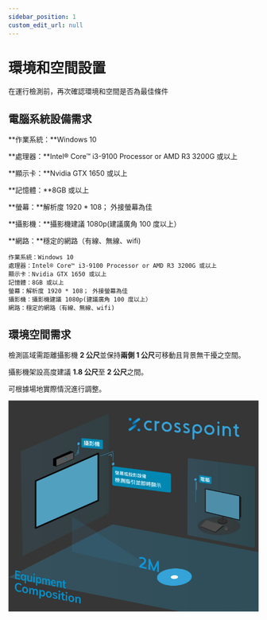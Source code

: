 ```yaml
---
sidebar_position: 1
custom_edit_url: null
---
```


# 環境和空間設置

在運行檢測前，再次確認環境和空間是否為最佳條件

## 電腦系統設備需求

**作業系統：**Windows 10

**處理器：**Intel® Core™ i3-9100 Processor or AMD R3 3200G 或以上

**顯示卡：**Nvidia GTX 1650 或以上

**記憶體：**8GB 或以上

**螢幕：**解析度 1920 \* 108； 外接螢幕為佳

**攝影機：**攝影機建議 1080p(建議廣角 100 度以上）

**網路：**穩定的網路（有線、無線、wifi)

```
作業系統：Windows 10
處理器：Intel® Core™ i3-9100 Processor or AMD R3 3200G 或以上
顯示卡：Nvidia GTX 1650 或以上
記憶體：8GB 或以上
螢幕：解析度 1920 * 108； 外接螢幕為佳
攝影機：攝影機建議 1080p(建議廣角 100 度以上）
網路：穩定的網路（有線、無線、wifi)
```

## 環境空間需求

檢測區域需距離攝影機 **2 公尺**並保持**兩側 1 公尺**可移動且背景無干擾之空間。

攝影機架設高度建議 **1.8 公尺**至 **2 公尺**之間。

可根據場地實際情況進行調整。

![Space](/img/tutorial/space.jpg)

